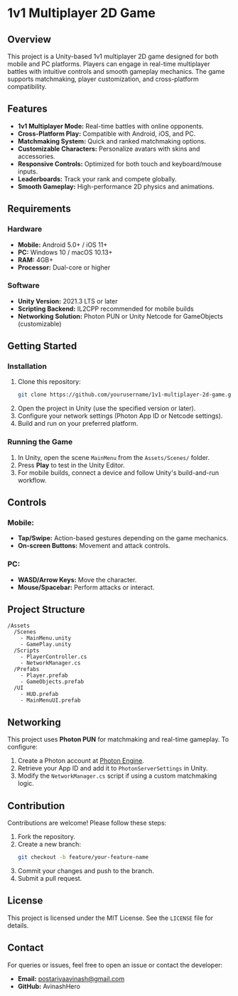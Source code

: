 # 1v1 Multiplayer 2D Game

## Overview

This project is a Unity-based 1v1 multiplayer 2D game designed for both mobile and PC platforms. Players can engage in real-time multiplayer battles with intuitive controls and smooth gameplay mechanics. The game supports matchmaking, player customization, and cross-platform compatibility.

## Features

- **1v1 Multiplayer Mode:** Real-time battles with online opponents.
- **Cross-Platform Play:** Compatible with Android, iOS, and PC.
- **Matchmaking System:** Quick and ranked matchmaking options.
- **Customizable Characters:** Personalize avatars with skins and accessories.
- **Responsive Controls:** Optimized for both touch and keyboard/mouse inputs.
- **Leaderboards:** Track your rank and compete globally.
- **Smooth Gameplay:** High-performance 2D physics and animations.

## Requirements

### Hardware

- **Mobile:** Android 5.0+ / iOS 11+
- **PC:** Windows 10 / macOS 10.13+
- **RAM:** 4GB+
- **Processor:** Dual-core or higher

### Software

- **Unity Version:** 2021.3 LTS or later
- **Scripting Backend:** IL2CPP recommended for mobile builds
- **Networking Solution:** Photon PUN or Unity Netcode for GameObjects (customizable)

## Getting Started

### Installation

1. Clone this repository:
   ```bash
   git clone https://github.com/yourusername/1v1-multiplayer-2d-game.git
   ```
2. Open the project in Unity (use the specified version or later).
3. Configure your network settings (Photon App ID or Netcode settings).
4. Build and run on your preferred platform.

### Running the Game

1. In Unity, open the scene `MainMenu` from the `Assets/Scenes/` folder.
2. Press **Play** to test in the Unity Editor.
3. For mobile builds, connect a device and follow Unity's build-and-run workflow.

## Controls

### Mobile:

- **Tap/Swipe:** Action-based gestures depending on the game mechanics.
- **On-screen Buttons:** Movement and attack controls.

### PC:

- **WASD/Arrow Keys:** Move the character.
- **Mouse/Spacebar:** Perform attacks or interact.

## Project Structure

```
/Assets
  /Scenes
    - MainMenu.unity
    - GamePlay.unity
  /Scripts
    - PlayerController.cs
    - NetworkManager.cs
  /Prefabs
    - Player.prefab
    - GameObjects.prefab
  /UI
    - HUD.prefab
    - MainMenuUI.prefab
```

## Networking

This project uses **Photon PUN** for matchmaking and real-time gameplay. To configure:

1. Create a Photon account at [Photon Engine](https://www.photonengine.com/).
2. Retrieve your App ID and add it to `PhotonServerSettings` in Unity.
3. Modify the `NetworkManager.cs` script if using a custom matchmaking logic.

## Contribution

Contributions are welcome! Please follow these steps:

1. Fork the repository.
2. Create a new branch:
   ```bash
   git checkout -b feature/your-feature-name
   ```
3. Commit your changes and push to the branch.
4. Submit a pull request.

## License

This project is licensed under the MIT License. See the `LICENSE` file for details.

## Contact

For queries or issues, feel free to open an issue or contact the developer:

- **Email:** [postariyaavinash@gmail.com](mailto\:postariyaavinash@gmail.com)
- **GitHub:** AvinashHero

